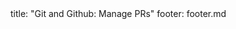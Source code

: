 <frontmatter>
title: "Git and Github: Manage PRs"
footer: footer.md
</frontmatter>

<include src="unit-inPage-asFlat.md" boilerplate />